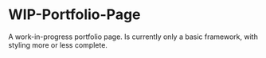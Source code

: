 # WIP-Portfolio-Page
A work-in-progress portfolio page. Is currently only a basic framework, with styling more or less complete.
